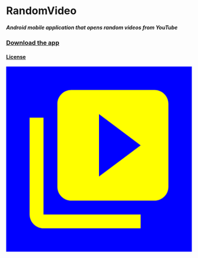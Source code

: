 # RandomVideo
##### Android mobile application that opens random videos from YouTube

### [Download the app](https://github.com/aenosinc/RandomVideo/releases)

#### [License](https://github.com/aenosinc/RandomVideo/blob/master/LICENSE)

![](https://raw.githubusercontent.com/aenosinc/RandomVideo/master/app/src/main/ic_launcher-playstore.png)
